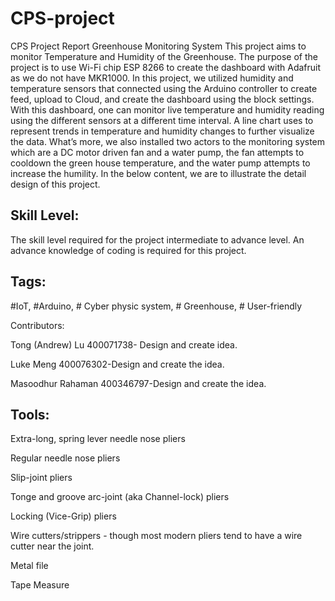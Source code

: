 # CPS-project
CPS Project Report 
Greenhouse Monitoring System 
This project aims to monitor Temperature and Humidity of the Greenhouse. The purpose of the project is to use Wi-Fi chip ESP 8266 to create the dashboard with Adafruit as we do not have MKR1000. In this project, we utilized humidity and temperature sensors that connected using the Arduino controller to create feed, upload to Cloud, and create the dashboard using the block settings. With this dashboard, one can monitor live temperature and humidity reading using the different sensors at a different time interval. A line chart uses to represent trends in temperature and humidity changes to further visualize the data. What’s more, we also installed two actors to the monitoring system which are a DC motor driven fan and a water pump, the fan attempts to cooldown the green house temperature, and the water pump attempts to increase the humility. In the below content, we are to illustrate the detail design of this project.  

## Skill Level: 

The skill level required for the project intermediate to advance level. An advance knowledge of coding is required for this project. 

## Tags: 

#IoT, #Arduino, # Cyber physic system, # Greenhouse, # User-friendly  

Contributors: 

Tong (Andrew) Lu 400071738- Design and create idea. 

Luke Meng 400076302-Design and create the idea. 

Masoodhur Rahaman 400346797-Design and create the idea. 

## Tools: 

Extra-long, spring lever needle nose pliers 

Regular needle nose pliers 

Slip-joint pliers 

Tonge and groove arc-joint (aka Channel-lock) pliers 

Locking (Vice-Grip) pliers 

Wire cutters/strippers - though most modern pliers tend to have a wire cutter near the joint. 

Metal file 

Tape Measure  

 

